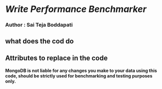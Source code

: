 # *Write Performance Benchmarker*
### Author : Sai Teja Boddapati

## what does the cod do



## Attributes to replace in the code






















#### MongoDB is not liable for any changes you make to your data using this code, should be strictly used for benchmarking and testing purposes only.